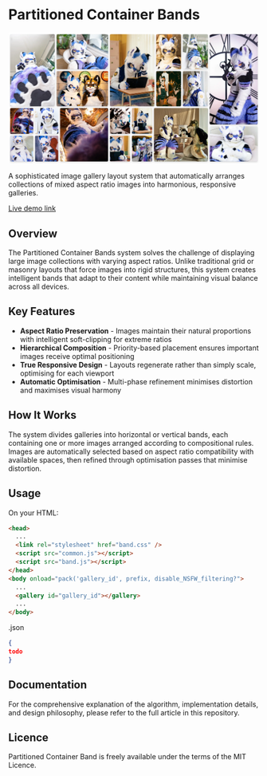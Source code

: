 # Partitioned Container Bands

![Screenshot](./Screenshot_20250619_063048.png)

A sophisticated image gallery layout system that automatically arranges collections of mixed aspect ratio images into harmonious, responsive galleries.

[Live demo link](https://curioustorvald.com/partband/)

## Overview

The Partitioned Container Bands system solves the challenge of displaying large image collections with varying aspect ratios. Unlike traditional grid or masonry layouts that force images into rigid structures, this system creates intelligent bands that adapt to their content while maintaining visual balance across all devices.

## Key Features

- **Aspect Ratio Preservation** - Images maintain their natural proportions with intelligent soft-clipping for extreme ratios
- **Hierarchical Composition** - Priority-based placement ensures important images receive optimal positioning
- **True Responsive Design** - Layouts regenerate rather than simply scale, optimising for each viewport
- **Automatic Optimisation** - Multi-phase refinement minimises distortion and maximises visual harmony

## How It Works

The system divides galleries into horizontal or vertical bands, each containing one or more images arranged according to compositional rules. Images are automatically selected based on aspect ratio compatibility with available spaces, then refined through optimisation passes that minimise distortion.

## Usage
On your HTML:
```html
<head>
  ...
  <link rel="stylesheet" href="band.css" />
  <script src="common.js"></script>
  <script src="band.js"></script>
</head>
<body onload="pack('gallery_id', prefix, disable_NSFW_filtering?">
  ...
  <gallery id="gallery_id"></gallery>
  ...
</body>
```
<prefix>.json
```json
{
todo
}
```
## Documentation

For the comprehensive explanation of the algorithm, implementation details, and design philosophy, please refer to the full article in this repository.

## Licence

Partitioned Container Band is freely available under the terms of the MIT Licence.

